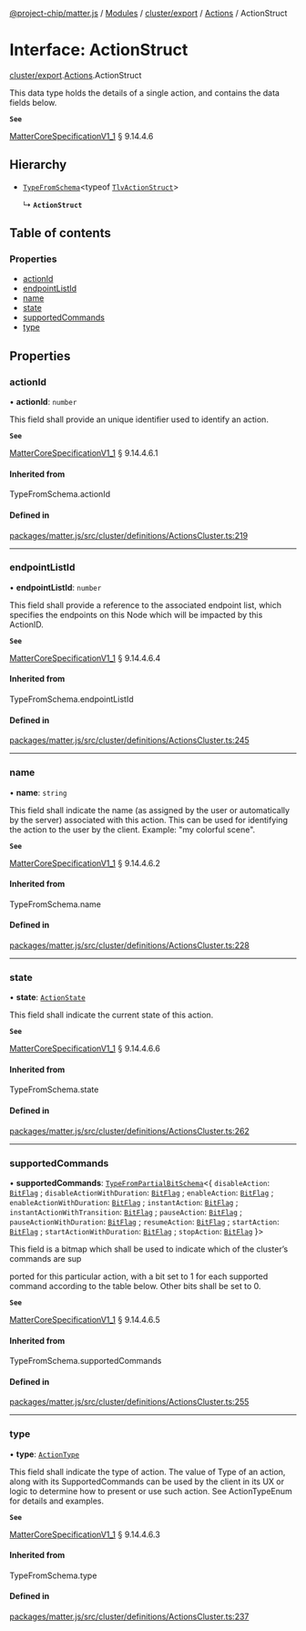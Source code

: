 [@project-chip/matter.js](../README.md) / [Modules](../modules.md) / [cluster/export](../modules/cluster_export.md) / [Actions](../modules/cluster_export.Actions.md) / ActionStruct

# Interface: ActionStruct

[cluster/export](../modules/cluster_export.md).[Actions](../modules/cluster_export.Actions.md).ActionStruct

This data type holds the details of a single action, and contains the data fields below.

**`See`**

[MatterCoreSpecificationV1_1](spec_export.MatterCoreSpecificationV1_1.md) § 9.14.4.6

## Hierarchy

- [`TypeFromSchema`](../modules/tlv_export.md#typefromschema)\<typeof [`TlvActionStruct`](../modules/cluster_export.Actions.md#tlvactionstruct)\>

  ↳ **`ActionStruct`**

## Table of contents

### Properties

- [actionId](cluster_export.Actions.ActionStruct.md#actionid)
- [endpointListId](cluster_export.Actions.ActionStruct.md#endpointlistid)
- [name](cluster_export.Actions.ActionStruct.md#name)
- [state](cluster_export.Actions.ActionStruct.md#state)
- [supportedCommands](cluster_export.Actions.ActionStruct.md#supportedcommands)
- [type](cluster_export.Actions.ActionStruct.md#type)

## Properties

### actionId

• **actionId**: `number`

This field shall provide an unique identifier used to identify an action.

**`See`**

[MatterCoreSpecificationV1_1](spec_export.MatterCoreSpecificationV1_1.md) § 9.14.4.6.1

#### Inherited from

TypeFromSchema.actionId

#### Defined in

[packages/matter.js/src/cluster/definitions/ActionsCluster.ts:219](https://github.com/project-chip/matter.js/blob/3adaded6/packages/matter.js/src/cluster/definitions/ActionsCluster.ts#L219)

___

### endpointListId

• **endpointListId**: `number`

This field shall provide a reference to the associated endpoint list, which specifies the endpoints on this
Node which will be impacted by this ActionID.

**`See`**

[MatterCoreSpecificationV1_1](spec_export.MatterCoreSpecificationV1_1.md) § 9.14.4.6.4

#### Inherited from

TypeFromSchema.endpointListId

#### Defined in

[packages/matter.js/src/cluster/definitions/ActionsCluster.ts:245](https://github.com/project-chip/matter.js/blob/3adaded6/packages/matter.js/src/cluster/definitions/ActionsCluster.ts#L245)

___

### name

• **name**: `string`

This field shall indicate the name (as assigned by the user or automatically by the server) associated with
this action. This can be used for identifying the action to the user by the client. Example: "my colorful
scene".

**`See`**

[MatterCoreSpecificationV1_1](spec_export.MatterCoreSpecificationV1_1.md) § 9.14.4.6.2

#### Inherited from

TypeFromSchema.name

#### Defined in

[packages/matter.js/src/cluster/definitions/ActionsCluster.ts:228](https://github.com/project-chip/matter.js/blob/3adaded6/packages/matter.js/src/cluster/definitions/ActionsCluster.ts#L228)

___

### state

• **state**: [`ActionState`](../enums/cluster_export.Actions.ActionState.md)

This field shall indicate the current state of this action.

**`See`**

[MatterCoreSpecificationV1_1](spec_export.MatterCoreSpecificationV1_1.md) § 9.14.4.6.6

#### Inherited from

TypeFromSchema.state

#### Defined in

[packages/matter.js/src/cluster/definitions/ActionsCluster.ts:262](https://github.com/project-chip/matter.js/blob/3adaded6/packages/matter.js/src/cluster/definitions/ActionsCluster.ts#L262)

___

### supportedCommands

• **supportedCommands**: [`TypeFromPartialBitSchema`](../modules/schema_export.md#typefrompartialbitschema)\<\{ `disableAction`: [`BitFlag`](../modules/schema_export.md#bitflag) ; `disableActionWithDuration`: [`BitFlag`](../modules/schema_export.md#bitflag) ; `enableAction`: [`BitFlag`](../modules/schema_export.md#bitflag) ; `enableActionWithDuration`: [`BitFlag`](../modules/schema_export.md#bitflag) ; `instantAction`: [`BitFlag`](../modules/schema_export.md#bitflag) ; `instantActionWithTransition`: [`BitFlag`](../modules/schema_export.md#bitflag) ; `pauseAction`: [`BitFlag`](../modules/schema_export.md#bitflag) ; `pauseActionWithDuration`: [`BitFlag`](../modules/schema_export.md#bitflag) ; `resumeAction`: [`BitFlag`](../modules/schema_export.md#bitflag) ; `startAction`: [`BitFlag`](../modules/schema_export.md#bitflag) ; `startActionWithDuration`: [`BitFlag`](../modules/schema_export.md#bitflag) ; `stopAction`: [`BitFlag`](../modules/schema_export.md#bitflag)  }\>

This field is a bitmap which shall be used to indicate which of the cluster’s commands are sup

ported for this particular action, with a bit set to 1 for each supported command according to the table
below. Other bits shall be set to 0.

**`See`**

[MatterCoreSpecificationV1_1](spec_export.MatterCoreSpecificationV1_1.md) § 9.14.4.6.5

#### Inherited from

TypeFromSchema.supportedCommands

#### Defined in

[packages/matter.js/src/cluster/definitions/ActionsCluster.ts:255](https://github.com/project-chip/matter.js/blob/3adaded6/packages/matter.js/src/cluster/definitions/ActionsCluster.ts#L255)

___

### type

• **type**: [`ActionType`](../enums/cluster_export.Actions.ActionType.md)

This field shall indicate the type of action. The value of Type of an action, along with its
SupportedCommands can be used by the client in its UX or logic to determine how to present or use such
action. See ActionTypeEnum for details and examples.

**`See`**

[MatterCoreSpecificationV1_1](spec_export.MatterCoreSpecificationV1_1.md) § 9.14.4.6.3

#### Inherited from

TypeFromSchema.type

#### Defined in

[packages/matter.js/src/cluster/definitions/ActionsCluster.ts:237](https://github.com/project-chip/matter.js/blob/3adaded6/packages/matter.js/src/cluster/definitions/ActionsCluster.ts#L237)
